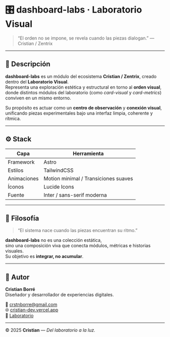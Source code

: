 # 🎛️ dashboard-labs · Laboratorio Visual

> “El orden no se impone, se revela cuando las piezas dialogan.”
> — Cristian / Zentrix

---

## 🌙 Descripción

**dashboard-labs** es un módulo del ecosistema **Cristian / Zentrix**, creado dentro del **Laboratorio Visual**.  
Representa una exploración estética y estructural en torno al **orden visual**, donde distintos módulos del laboratorio (como *card-visual* y *card-metrics*) conviven en un mismo entorno.

Su propósito es actuar como un **centro de observación** y **conexión visual**, unificando piezas experimentales bajo una interfaz limpia, coherente y rítmica.

---

## ⚙️ Stack

| Capa | Herramienta |
|------|--------------|
| Framework | Astro |
| Estilos | TailwindCSS |
| Animaciones | Motion minimal / Transiciones suaves |
| Íconos | Lucide Icons |
| Fuente | Inter / sans-serif moderna |

---

## 🧩 Filosofía

> “El sistema nace cuando las piezas encuentran su ritmo.”

**dashboard-labs** no es una colección estática,  
sino una composición viva que conecta módulos, métricas e historias visuales.  
Su objetivo es **integrar, no acumular**.

---

## 🌌 Autor

**Cristian Borré**  
Diseñador y desarrollador de experiencias digitales.  

📩 [crstnborre@gmail.com](mailto:crstnborre@gmail.com)  
🌐 [cristian-dev.vercel.app](https://cristian-dev.vercel.app)  
🧪 [Laboratorio](https://cristian-labs.vercel.app)

---

© 2025 **Cristian** — *Del laboratorio a la luz.*
